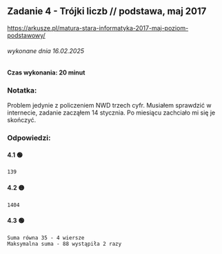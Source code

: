 ## Zadanie 4 - Trójki liczb // podstawa, maj 2017
https://arkusze.pl/matura-stara-informatyka-2017-maj-poziom-podstawowy/
###### wykonane dnia 16.02.2025

#### Czas wykonania: 20 minut

### Notatka:
Problem jedynie z policzeniem NWD trzech cyfr. Musiałem sprawdzić w internecie, zadanie zacząłem 14 stycznia. Po miesiącu zachciało mi się je skończyć.

### Odpowiedzi:

#### 4.1 🟢
```
139
```

#### 4.2 🟡
```
1404
```

#### 4.3 🟢
```
Suma równa 35 - 4 wiersze
Maksymalna suma - 88 wystąpiła 2 razy
```